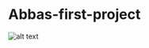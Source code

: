 # Abbas-first-project
![alt text](https://awesomescreenshot.s3.amazonaws.com/image/5907980/52663587-b8348ab8e8ddb8661226eacad4e09e03.png?X-Amz-Algorithm=AWS4-HMAC-SHA256&X-Amz-Credential=AKIAJSCJQ2NM3XLFPVKA%2F20250127%2Fus-east-1%2Fs3%2Faws4_request&X-Amz-Date=20250127T195300Z&X-Amz-Expires=28800&X-Amz-SignedHeaders=host&X-Amz-Signature=cbdb319570cf75a15947e2b84b7523fa83f3ce1818495d3fb069aab62fb2fe5f)
